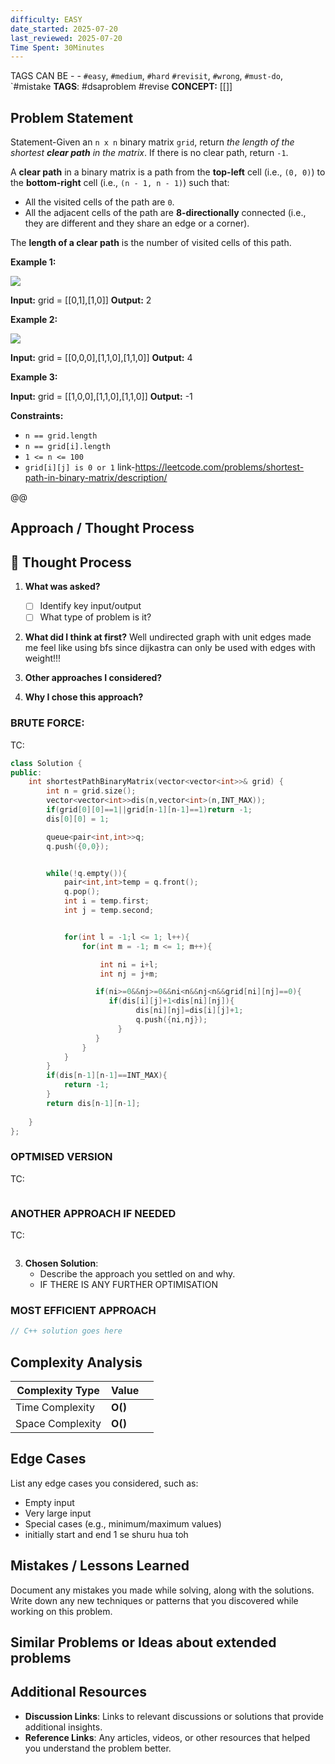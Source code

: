 ```yaml
---
difficulty: EASY
date_started: 2025-07-20
last_reviewed: 2025-07-20
Time Spent: 30Minutes
---
```


TAGS CAN BE - - `#easy`, `#medium`, `#hard` `#revisit`, `#wrong`, `#must-do`, `#mistake
**TAGS**: #dsaproblem  #revise 
**CONCEPT:** [[]]


## Problem Statement
Statement-Given an `n x n` binary matrix `grid`, return _the length of the shortest **clear path** in the matrix_. If there is no clear path, return `-1`.

A **clear path** in a binary matrix is a path from the **top-left** cell (i.e., `(0, 0)`) to the **bottom-right** cell (i.e., `(n - 1, n - 1)`) such that:

- All the visited cells of the path are `0`.
- All the adjacent cells of the path are **8-directionally** connected (i.e., they are different and they share an edge or a corner).

The **length of a clear path** is the number of visited cells of this path.

**Example 1:**

![](https://assets.leetcode.com/uploads/2021/02/18/example1_1.png)

**Input:** grid = [[0,1],[1,0]]
**Output:** 2

**Example 2:**

![](https://assets.leetcode.com/uploads/2021/02/18/example2_1.png)

**Input:** grid = [[0,0,0],[1,1,0],[1,1,0]]
**Output:** 4

**Example 3:**

**Input:** grid = [[1,0,0],[1,1,0],[1,1,0]]
**Output:** -1

**Constraints:**

- `n == grid.length`
- `n == grid[i].length`
- `1 <= n <= 100`
- `grid[i][j] is 0 or 1`
link-https://leetcode.com/problems/shortest-path-in-binary-matrix/description/

@@
## Approach / Thought Process
## 🧠 Thought Process

1. **What was asked?**
   - [ ] Identify key input/output
   - [ ] What type of problem is it?

1. **What did I think at first?**
Well undirected graph with unit edges made me feel like using bfs since dijkastra can only be used with edges with weight!!!



3. **Other approaches I considered?**



4. **Why I chose this approach?**


   
### BRUTE FORCE:
TC:
```c++
class Solution {
public:
    int shortestPathBinaryMatrix(vector<vector<int>>& grid) {
        int n = grid.size();
        vector<vector<int>>dis(n,vector<int>(n,INT_MAX));
        if(grid[0][0]==1||grid[n-1][n-1]==1)return -1;
        dis[0][0] = 1;

        queue<pair<int,int>>q;
        q.push({0,0});


        while(!q.empty()){
            pair<int,int>temp = q.front();
            q.pop();
            int i = temp.first;
            int j = temp.second;


            for(int l = -1;l <= 1; l++){
                for(int m = -1; m <= 1; m++){

                    int ni = i+l;
                    int nj = j+m;

                   if(ni>=0&&nj>=0&&ni<n&&nj<n&&grid[ni][nj]==0){
                      if(dis[i][j]+1<dis[ni][nj]){
                            dis[ni][nj]=dis[i][j]+1;
                            q.push({ni,nj});
                        }
                   }
                }
            }
        }
        if(dis[n-1][n-1]==INT_MAX){
            return -1;
        }
        return dis[n-1][n-1];
        
    }
};
```

### OPTMISED VERSION 
TC:
```c++

```

### ANOTHER APPROACH IF NEEDED
TC:
```c++

```


3. **Chosen Solution**:
   - Describe the approach you settled on and why.
   - IF THERE IS ANY FURTHER OPTIMISATION

### MOST EFFICIENT APPROACH
```cpp
// C++ solution goes here
```

## Complexity Analysis
| Complexity Type  | Value   |     |
| ---------------- | ------- | --- |
| Time Complexity  | **O()** |     |
| Space Complexity | **O()** |     |

## Edge Cases
List any edge cases you considered, such as:
- Empty input 
- Very large input
- Special cases (e.g., minimum/maximum values)
- initially start and end 1 se shuru hua toh

## Mistakes / Lessons Learned
Document any mistakes you made while solving, along with the solutions.
Write down any new techniques or patterns that you discovered while working on this problem.


## Similar Problems or Ideas about extended problems



## Additional Resources
- **Discussion Links**: Links to relevant discussions or solutions that provide additional insights.
- **Reference Links**: Any articles, videos, or other resources that helped you understand the problem better.